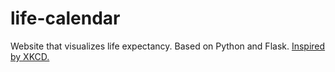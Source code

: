 # life-calendar

Website that visualizes life expectancy. Based on Python and Flask. [Inspired by XKCD.](http://xkcd.com/1577/)
